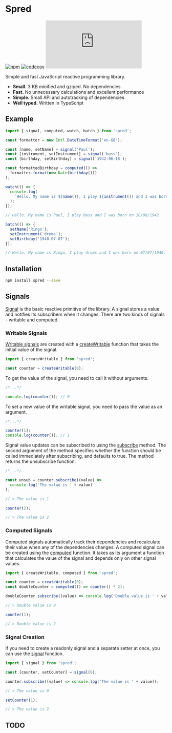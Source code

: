 # Spred

[![npm](https://img.shields.io/npm/v/spred.svg)](http://npm.im/spred)
[![codecov](https://codecov.io/gh/art-bazhin/spred/branch/master/graph/badge.svg?token=G3AF7HLH7W)](https://codecov.io/gh/art-bazhin/spred)
[![gzip size](http://img.badgesize.io/https://unpkg.com/spred/dist/spred.min.js?compression=gzip&label=gzip)](https://unpkg.com/spred/dist/spred.min.js)

Simple and fast JavaScript reactive programming library.

- **Small.** 3 KB minified and gziped. No dependencies
- **Fast.** No unnecessary calculations and excellent performance
- **Simple.** Small API and autotracking of dependencies
- **Well typed.** Written in TypeScript

## Example

```ts
import { signal, computed, watch, batch } from 'spred';

const formatter = new Intl.DateTimeFormat('en-GB');

const [name, setName] = signal('Paul');
const [instrument, setInstrument] = signal('bass');
const [birthday, setBirthday] = signal('1942-06-18');

const formattedBirthday = computed(() =>
  formatter.format(new Date(birthday()))
);

watch(() => {
  console.log(
    `Hello. My name is ${name()}, I play ${instrument()} and I was born on ${formattedBirthday()}.`
  );
});

// Hello. My name is Paul, I play bass and I was born on 18/06/1942.

batch(() => {
  setName('Ringo');
  setInstrument('drums');
  setBirthday('1940-07-07');
});

// Hello. My name is Ringo, I play drums and I was born on 07/07/1940.
```

## Installation

```sh
npm install spred --save
```

## Signals

[Signal](https://art-bazhin.github.io/spred/interfaces/Signal.html) is the basic reactive primitive of the library. A signal stores a value and notifies its subscribers when it changes. There are two kinds of signals - writable and computed.

### Writable Signals

[Writable signals](https://art-bazhin.github.io/spred/interfaces/WritableSignal.html) are created with a [createWritable](https://art-bazhin.github.io/spred/modules.html#createWritable) function that takes the initial value of the signal.

```ts
import { createWritable } from 'spred';

const counter = createWritable(0);
```

To get the value of the signal, you need to call it without arguments.

```ts
/*...*/

console.log(counter()); // 0
```

To set a new value of the writable signal, you need to pass the value as an argument.

```ts
/*...*/

counter(1);
console.log(counter()); // 1
```

Signal value updates can be subscribed to using the [subscribe](https://art-bazhin.github.io/spred/interfaces/Signal.html#subscribe) method. The second argument of the method specifies whether the function should be called immediately after subscribing, and defaults to true. The method returns the unsubscribe function.

```ts
/*...*/

const unsub = counter.subscribe((value) =>
  console.log('The value is ' + value)
);

// > The value is 1

counter(2);

// > The value is 2
```

### Computed Signals

Computed signals automatically track their dependencies and recalculate their value when any of the dependencies changes.
A computed signal can be created using the [computed](https://art-bazhin.github.io/spred/modules.html#computed) function. It takes as its argument a function that calculates the value of the signal and depends only on other signal values.

```ts
import { createWritable, computed } from 'spred';

const counter = createWritable(0);
const doubleCounter = computed(() => counter() * 2);

doubleCounter.subscribe((value) => console.log('Double value is ' + value));

// > Double value is 0

counter(1);

// > Double value is 2
```

### Signal Creation

If you need to create a readonly signal and a separate setter at once, you can use the [signal](https://art-bazhin.github.io/spred/modules.html#signal) function.

```ts
import { signal } from 'spred';

const [counter, setCounter] = signal(0);

counter.subscribe((value) => console.log('The value is ' + value));

// > The value is 0

setCounter(1);

// > The value is 2
```

## TODO
